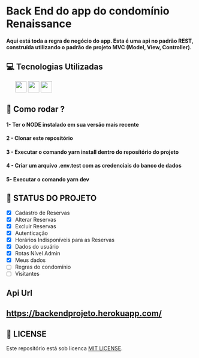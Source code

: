 # Back End do app do condomínio Renaissance
#### Aqui está toda a regra de negócio do app. Esta é uma api no padrão REST, construída utilizando o padrão de projeto MVC (Model, View, Controller).

##  💻 Tecnologias Utilizadas

<ul>
    <img src="https://appmasters.io/static/typescript-logo-26cc95f255ccb936d154b43614f61602.png" height="30">
    <img src="https://cdn.worldvectorlogo.com/logos/knex-1.svg" height="30">
    <img src="https://upload.wikimedia.org/wikipedia/commons/thumb/2/29/Postgresql_elephant.svg/1200px-Postgresql_elephant.svg.png" height="30">
</ul>

## 🚀 Como rodar ?
#### 1- Ter o NODE instalado em sua versão mais recente
#### 2 - Clonar este repositório
#### 3 - Executar o comando yarn install dentro do reposítório do projeto
#### 4 - Criar um arquivo .env.test com as credenciais do banco de dados
#### 5-  Executar o comando yarn dev

## 🚧 STATUS DO PROJETO

- [x] Cadastro de Reservas
- [x] Alterar Reservas
- [x] Excluir Reservas
- [x] Autenticação
- [x] Horários Indisponíveis para as Reservas
- [x] Dados do usuário
- [x] Rotas Nível Admin
- [x] Meus dados
- [ ] Regras do condomínio
- [ ] Visitantes

## Api Url 

## https://backendprojeto.herokuapp.com/

## 📝 LICENSE
Este repositório está sob licenca [MIT LICENSE](LICENSE).<br><br>
